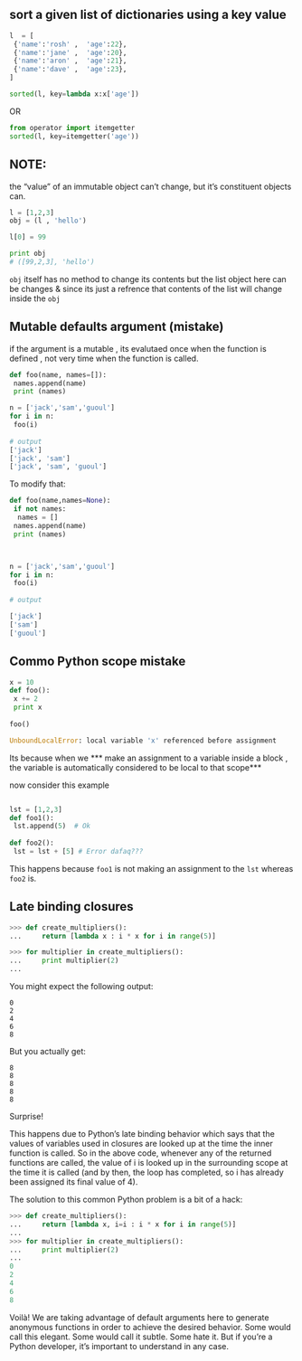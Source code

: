 ## sort a given list of dictionaries using a key value
```python 
l  = [
 {'name':'rosh' ,  'age':22},
 {'name':'jane' ,  'age':20},
 {'name':'aron' ,  'age':21},
 {'name':'dave' ,  'age':23},
]
```
```python
sorted(l, key=lambda x:x['age'])
```
OR
```python
from operator import itemgetter
sorted(l, key=itemgetter('age'))
```

## NOTE:
the “value” of an immutable object can’t change, but it’s constituent objects can.
```python
l = [1,2,3]
obj = (l , 'hello')

l[0] = 99

print obj
# ([99,2,3], 'hello')

```

`obj` itself has no method to change its contents but the list object here can be changes & since its just a refrence that contents of the list will change inside the `obj`

## Mutable defaults argument (mistake)
if the argument is a mutable , its evalutaed once when the function is defined , not very time when the function is called.

```py
def foo(name, names=[]):
 names.append(name)
 print (names)

n = ['jack','sam','guoul']
for i in n:
 foo(i)
 
# output  
['jack']
['jack', 'sam']
['jack', 'sam', 'guoul']

```
To modify that:
```python
def foo(name,names=None):
 if not names:
  names = []
 names.append(name)
 print (names)



n = ['jack','sam','guoul']
for i in n:
 foo(i)
 
# output

['jack']
['sam']
['guoul']
```

## Commo Python scope mistake
```python
x = 10
def foo():
 x += 2
 print x
 
foo()

UnboundLocalError: local variable 'x' referenced before assignment

```
Its because when we *** make an assignment to a variable inside a block , the variable is automatically considered to be local to that scope***

now consider this example
```python

lst = [1,2,3]
def foo1():
 lst.append(5)  # Ok
 
def foo2():
 lst = lst + [5] # Error dafaq???
 ```
 This happens because `foo1` is not making an assignment to the `lst` whereas `foo2` is.
 
 
 ## Late binding closures
 ```python
 >>> def create_multipliers():
...     return [lambda x : i * x for i in range(5)]

>>> for multiplier in create_multipliers():
...     print multiplier(2)
...
```
You might expect the following output:
```
0
2
4
6
8
```
But you actually get:
```
8
8
8
8
8
```
Surprise!

This happens due to Python’s late binding behavior which says that the values of variables used in closures are looked up at the time the inner function is called. So in the above code, whenever any of the returned functions are called, the value of i is looked up in the surrounding scope at the time it is called (and by then, the loop has completed, so i has already been assigned its final value of 4).

The solution to this common Python problem is a bit of a hack:
```python
>>> def create_multipliers():
...     return [lambda x, i=i : i * x for i in range(5)]
...
>>> for multiplier in create_multipliers():
...     print multiplier(2)
...
0
2
4
6
8
```
Voilà! We are taking advantage of default arguments here to generate anonymous functions in order to achieve the desired behavior. Some would call this elegant. Some would call it subtle. Some hate it. But if you’re a Python developer, it’s important to understand in any case.


 
